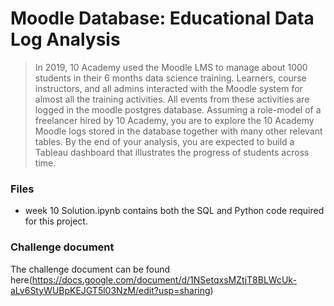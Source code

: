 # Moodle Database: Educational Data Log Analysis
> In 2019, 10 Academy used the Moodle LMS to manage about 1000 students in their 6 months data science training. Learners, course instructors, and all admins interacted with the Moodle system for almost all the training activities. All events from these activities are logged in the moodle postgres database. Assuming a role-model of a freelancer hired by 10 Academy, you are to explore the 10 Academy Moodle logs stored in the database together with many other relevant tables. By the end of your analysis, you are expected to build a Tableau dashboard that illustrates the progress of students across time.

### Files
- week 10 Solution.ipynb contains both the SQL and Python code required for this project.

### Challenge document
The challenge document can be found here(https://docs.google.com/document/d/1NSetqxsMZtjT8BLWcUk-aLv6StyWUBpKEJGT5l03NzM/edit?usp=sharing)